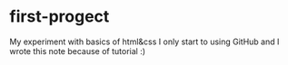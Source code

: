 # first-progect
My experiment with basics of html&css
 I only start to using GitHub and I wrote this note because of tutorial :)
